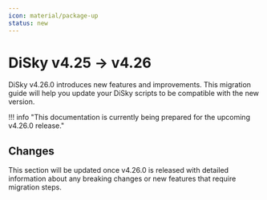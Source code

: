```yaml
---
icon: material/package-up
status: new
---
```


# DiSky v4.25 -> v4.26

DiSky v4.26.0 introduces new features and improvements. This migration guide will help you update your DiSky scripts to be compatible with the new version.

!!! info "This documentation is currently being prepared for the upcoming v4.26.0 release."

## Changes

This section will be updated once v4.26.0 is released with detailed information about any breaking changes or new features that require migration steps.
